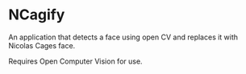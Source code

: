 # NCagify
An application that detects a face using open CV and replaces it with Nicolas Cages face.

Requires Open Computer Vision for use.
